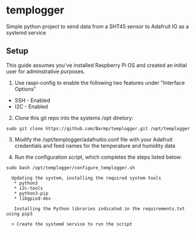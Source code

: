# templogger
Simple python project to send data from a SHT45 sensor to Adafruit IO as a systemd service

## Setup
This guide assumes you've installed Raspberry Pi OS and created an initial user for adminstrative purposes.

1. Use raspi-config to enable the following two features under "Interface Options"
  * SSH - Enabled
  * I2C - Enabled

2. Clone this git repo into the systems /opt diretory: 

```sudo git clone https://github.com/Barmp/templogger.git /opt/templogger```

3. Modify the /opt/templogger/adafruitio.conf file with your Adafruit credentials and feed names for the temperature and humidity data

4. Run the configuration script, which completes the steps listed below: 

```sudo bash /opt/templogger/configure_templogger.sh ``` 

      Updating the system, installing the required system tools
       * python3
       * i2c-tools 
       * python3-pip 
       * libgpiod-dev
      
       Installing the Python libraries indicated in the requirements.txt using pip3
       
      > Create the systemd service to run the script 
